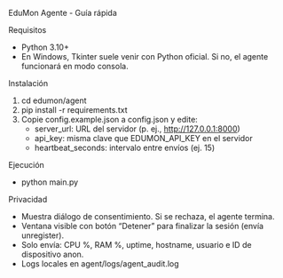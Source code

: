 EduMon Agente - Guía rápida

Requisitos
- Python 3.10+
- En Windows, Tkinter suele venir con Python oficial. Si no, el agente funcionará en modo consola.

Instalación
1) cd edumon/agent
2) pip install -r requirements.txt
3) Copie config.example.json a config.json y edite:
   - server_url: URL del servidor (p. ej., http://127.0.0.1:8000)
   - api_key: misma clave que EDUMON_API_KEY en el servidor
   - heartbeat_seconds: intervalo entre envíos (ej. 15)

Ejecución
- python main.py

Privacidad
- Muestra diálogo de consentimiento. Si se rechaza, el agente termina.
- Ventana visible con botón “Detener” para finalizar la sesión (envía unregister).
- Solo envía: CPU %, RAM %, uptime, hostname, usuario e ID de dispositivo anon.
- Logs locales en agent/logs/agent_audit.log
